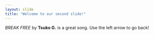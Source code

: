 ```yaml
---
layout: slide
title: "Welcome to our second slide!"
---
```

*BREAK FREE* by **Tsuko G.** is a great song.
Use the left arrow to go back!

